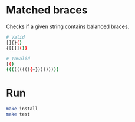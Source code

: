 # Matched braces
Checks if a given string contains balanced braces.
```sh
# Valid
[]{}()
{[[]]()}

# Invalid
[()
((((((((({=}))))))))
```

# Run
```sh
make install
make test
```